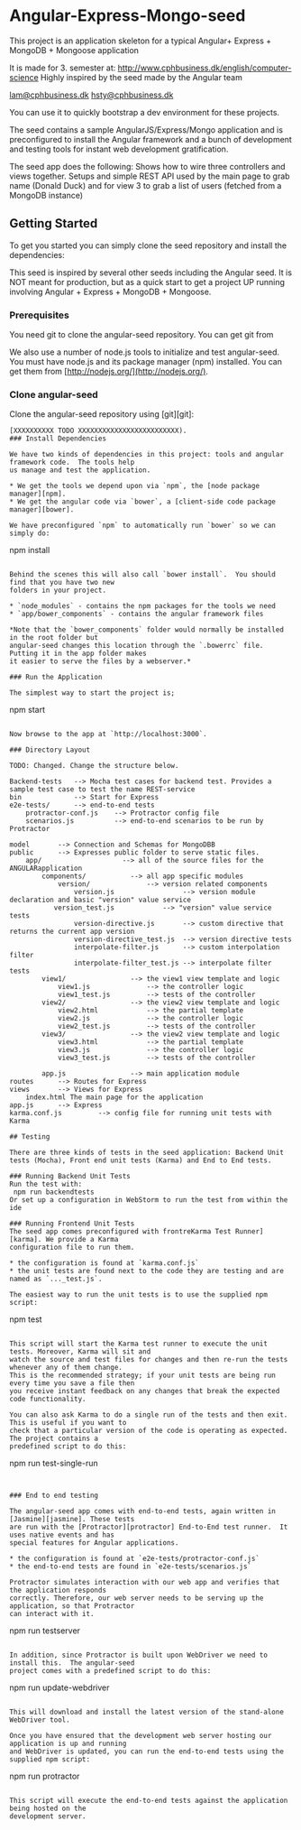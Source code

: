 # Angular-Express-Mongo-seed

This project is an application skeleton for a typical
Angular+ Express + MongoDB + Mongoose application

It is made for 3. semester at: http://www.cphbusiness.dk/english/computer-science
Highly inspired by the seed made by the Angular team

lam@cphbusiness.dk
hsty@cphbusiness.dk



You can use it to quickly bootstrap a dev environment for these projects.

The seed contains a sample AngularJS/Express/Mongo application and is preconfigured to install the Angular framework and a bunch of development and testing tools for instant web development gratification.

The seed app does the following:
Shows how to wire three controllers and views together.
Setups and simple REST API used by the main page to grab name (Donald Duck)
and for view 3 to grab a list of users (fetched from a MongoDB instance)



## Getting Started

To get you started you can simply clone the seed repository and install the dependencies:

This seed is inspired by several other seeds including the Angular seed.
It is NOT meant for production, but as a quick start to get a project UP running involving Angular + Express + MongoDB + Mongoose.

### Prerequisites

You need git to clone the angular-seed repository. You can get git from


We also use a number of node.js tools to initialize and test angular-seed. You must have node.js and
its package manager (npm) installed.  You can get them from [http://nodejs.org/](http://nodejs.org/).

### Clone angular-seed

Clone the angular-seed repository using [git][git]:

```
[XXXXXXXXXX TODO XXXXXXXXXXXXXXXXXXXXXXXXX).
### Install Dependencies

We have two kinds of dependencies in this project: tools and angular framework code.  The tools help
us manage and test the application.

* We get the tools we depend upon via `npm`, the [node package manager][npm].
* We get the angular code via `bower`, a [client-side code package manager][bower].

We have preconfigured `npm` to automatically run `bower` so we can simply do:

```
npm install
```

Behind the scenes this will also call `bower install`.  You should find that you have two new
folders in your project.

* `node_modules` - contains the npm packages for the tools we need
* `app/bower_components` - contains the angular framework files

*Note that the `bower_components` folder would normally be installed in the root folder but
angular-seed changes this location through the `.bowerrc` file.  Putting it in the app folder makes
it easier to serve the files by a webserver.*

### Run the Application

The simplest way to start the project is;

```
npm start
```

Now browse to the app at `http://localhost:3000`.

### Directory Layout

TODO: Changed. Change the structure below.

Backend-tests	--> Mocha test cases for backend test. Provides a sample test case to test the name REST-service
bin		        --> Start for Express
e2e-tests/      --> end-to-end tests
    protractor-conf.js    --> Protractor config file
    scenarios.js          --> end-to-end scenarios to be run by Protractor

model		--> Connection and Schemas for MongoDBB
public 		--> Expresses public folder to serve static files.
    app/                    --> all of the source files for the ANGULARapplication
        components/           --> all app specific modules
            version/              --> version related components
                version.js                 --> version module declaration and basic "version" value service
      	   version_test.js            --> "version" value service tests
                version-directive.js       --> custom directive that returns the current app version
                version-directive_test.js  --> version directive tests
                interpolate-filter.js      --> custom interpolation filter
                interpolate-filter_test.js --> interpolate filter tests
        view1/                --> the view1 view template and logic
            view1.js              --> the controller logic
            view1_test.js         --> tests of the controller
        view2/                --> the view2 view template and logic
            view2.html            --> the partial template
            view2.js              --> the controller logic
            view2_test.js         --> tests of the controller
        view3/                --> the view2 view template and logic
            view3.html            --> the partial template
            view3.js              --> the controller logic
            view3_test.js         --> tests of the controller

        app.js                --> main application module
routes		--> Routes for Express
views		--> Views for Express
    index.html The main page for the application
app.js		--> Express
karma.conf.js         --> config file for running unit tests with Karma

## Testing

There are three kinds of tests in the seed application: Backend Unit tests (Mocha), Front end unit tests (Karma) and End to End tests.

### Running Backend Unit Tests
Run the test with:
 npm run backendtests
Or set up a configuration in WebStorm to run the test from within the ide

### Running Frontend Unit Tests
The seed app comes preconfigured with frontreKarma Test Runner][karma]. We provide a Karma
configuration file to run them.

* the configuration is found at `karma.conf.js`
* the unit tests are found next to the code they are testing and are named as `..._test.js`.

The easiest way to run the unit tests is to use the supplied npm script:

```
npm test
```

This script will start the Karma test runner to execute the unit tests. Moreover, Karma will sit and
watch the source and test files for changes and then re-run the tests whenever any of them change.
This is the recommended strategy; if your unit tests are being run every time you save a file then
you receive instant feedback on any changes that break the expected code functionality.

You can also ask Karma to do a single run of the tests and then exit.  This is useful if you want to
check that a particular version of the code is operating as expected.  The project contains a
predefined script to do this:

```
npm run test-single-run
```


### End to end testing

The angular-seed app comes with end-to-end tests, again written in [Jasmine][jasmine]. These tests
are run with the [Protractor][protractor] End-to-End test runner.  It uses native events and has
special features for Angular applications.

* the configuration is found at `e2e-tests/protractor-conf.js`
* the end-to-end tests are found in `e2e-tests/scenarios.js`

Protractor simulates interaction with our web app and verifies that the application responds
correctly. Therefore, our web server needs to be serving up the application, so that Protractor
can interact with it.

```
npm run testserver
```

In addition, since Protractor is built upon WebDriver we need to install this.  The angular-seed
project comes with a predefined script to do this:

```
npm run update-webdriver
```

This will download and install the latest version of the stand-alone WebDriver tool.

Once you have ensured that the development web server hosting our application is up and running
and WebDriver is updated, you can run the end-to-end tests using the supplied npm script:

```
npm run protractor
```

This script will execute the end-to-end tests against the application being hosted on the
development server.


